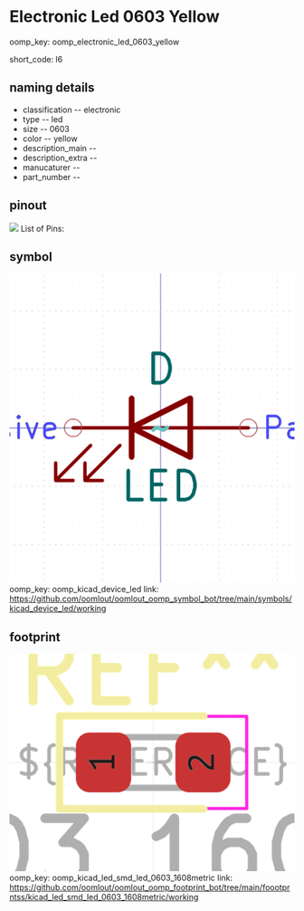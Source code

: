 # Electronic Led 0603 Yellow
oomp_key: oomp_electronic_led_0603_yellow  

short_code: l6
## naming details
* classification -- electronic
* type -- led
* size -- 0603
* color -- yellow
* description_main -- 
* description_extra -- 
* manucaturer -- 
* part_number -- 
## pinout
![](working_pinout_600.png)
List of Pins:

## symbol

![](symbol/0/working/working_600.png)  
oomp_key: oomp_kicad_device_led
link: https://github.com/oomlout/oomlout_oomp_symbol_bot/tree/main/symbols/kicad_device_led/working


## footprint

![](footprint/0/working/working_600.png)  
oomp_key: oomp_kicad_led_smd_led_0603_1608metric
link: https://github.com/oomlout/oomlout_oomp_footprint_bot/tree/main/foootprntss/kicad_led_smd_led_0603_1608metric/working
